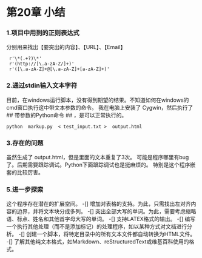 # 第20章  小结

### 1.项目中用到的正则表达式
分别用来找出【要突出的内容】、【URL】、【Email】
```
 r'\*(.+?)\*'
 r'(http://[\.a-zA-Z/]+)'
 r'([\.a-zA-Z]+@[\.a-zA-Z]+[a-zA-Z]+)'
```

### 2.通过stdin输入文本字符
目前，在windows运行脚本，没有得到期望的结果。不知道如何在windows的cmd窗口执行这中带文本参数的命令。
我在电脑上安装了 Cygwin，然后执行了 ## 带参数的Python命令 ## ，是可以正常执行的。
```
python  markup.py  < test_input.txt >  output.html 
```

### 3.存在的问题
虽然生成了 output.html，但是里面的文本重复了3次。
可能是程序哪里有bug了。后期需要跟踪调试。Python下面跟踪调试也是挺麻烦的。
特别是这个程序嵌套的比较厉害。

### 5.进一步探索
这个程序存在潜在的扩展空间。
-[] 增加对表格的支持。为此，只需找出左对齐内容的边界，并将文本块分成多列。
-[] 突出全部大写的单词。为此，需要考虑缩略语、标点、姓名和其他首字母大写的单词。
-[] 支持LATEX格式的输出。
-[] 编写一个执行其他处理（而不是添加标记）的处理程序，如以某种方式对文档进行分析。
-[] 创建一个脚本，将特定目录中的所有文本文件都自动转换为HTML文件。
-[] 了解其他纯文本格式，如Markdown、reStructuredText或维基百科使用的格式。


